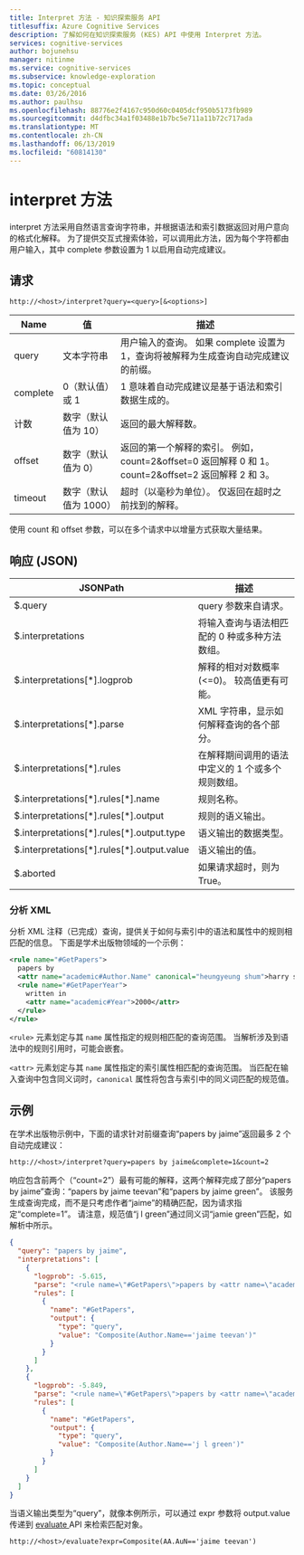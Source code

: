 ```yaml
---
title: Interpret 方法 - 知识探索服务 API
titlesuffix: Azure Cognitive Services
description: 了解如何在知识探索服务 (KES) API 中使用 Interpret 方法。
services: cognitive-services
author: bojunehsu
manager: nitinme
ms.service: cognitive-services
ms.subservice: knowledge-exploration
ms.topic: conceptual
ms.date: 03/26/2016
ms.author: paulhsu
ms.openlocfilehash: 88776e2f4167c950d60c0405dcf950b5173fb989
ms.sourcegitcommit: d4dfbc34a1f03488e1b7bc5e711a11b72c717ada
ms.translationtype: MT
ms.contentlocale: zh-CN
ms.lasthandoff: 06/13/2019
ms.locfileid: "60814130"
---
```

# <a name="interpret-method"></a>interpret 方法

interpret  方法采用自然语言查询字符串，并根据语法和索引数据返回对用户意向的格式化解释。  为了提供交互式搜索体验，可以调用此方法，因为每个字符都由用户输入，其中 complete  参数设置为 1 以启用自动完成建议。

## <a name="request"></a>请求

`http://<host>/interpret?query=<query>[&<options>]`

Name|值| 描述
----|----|----
query    | 文本字符串 | 用户输入的查询。  如果 complete 设置为 1，查询将被解释为生成查询自动完成建议的前缀。        
complete | 0（默认值）或 1 | 1 意味着自动完成建议是基于语法和索引数据生成的。         
计数    | 数字（默认值为 10） | 返回的最大解释数。         
offset   | 数字（默认值为 0） | 返回的第一个解释的索引。  例如，count=2&offset=0  返回解释 0 和 1。 count=2&offset=2  返回解释 2 和 3。       
timeout  | 数字（默认值为 1000） | 超时（以毫秒为单位）。 仅返回在超时之前找到的解释。

使用 count  和 offset  参数，可以在多个请求中以增量方式获取大量结果。

## <a name="response-json"></a>响应 (JSON)

JSONPath     | 描述
---------|---------
$.query |query  参数来自请求。
$.interpretations   |将输入查询与语法相匹配的 0 种或多种方法数组。
$.interpretations[\*].logprob   |解释的相对对数概率 (<=0)。  较高值更有可能。
$.interpretations[\*].parse |XML 字符串，显示如何解释查询的各个部分。
$.interpretations[\*].rules |在解释期间调用的语法中定义的 1 个或多个规则数组。
$.interpretations[\*].rules[\*].name    |规则名称。
$.interpretations[\*].rules[\*].output  |规则的语义输出。
$.interpretations[\*].rules[\*].output.type |语义输出的数据类型。
$.interpretations[\*].rules[\*].output.value|语义输出的值。  
$.aborted | 如果请求超时，则为 True。

### <a name="parse-xml"></a>分析 XML

分析 XML 注释（已完成）查询，提供关于如何与索引中的语法和属性中的规则相匹配的信息。  下面是学术出版物领域的一个示例：

```xml
<rule name="#GetPapers">
  papers by 
  <attr name="academic#Author.Name" canonical="heungyeung shum">harry shum</attr>
  <rule name="#GetPaperYear">
    written in
    <attr name="academic#Year">2000</attr>
  </rule>
</rule>
```

`<rule>` 元素划定与其 `name` 属性指定的规则相匹配的查询范围。  当解析涉及到语法中的规则引用时，可能会嵌套。

`<attr>` 元素划定与其 `name` 属性指定的索引属性相匹配的查询范围。  当匹配在输入查询中包含同义词时，`canonical` 属性将包含与索引中的同义词匹配的规范值。

## <a name="example"></a>示例

在学术出版物示例中，下面的请求针对前缀查询“papers by jaime”返回最多 2 个自动完成建议：

`http://<host>/interpret?query=papers by jaime&complete=1&count=2`

响应包含前两个（“count=2”）最有可能的解释，这两个解释完成了部分“papers by jaime”查询：“papers by jaime teevan”和“papers by jaime green”。  该服务生成查询完成，而不是只考虑作者“jaime”的精确匹配，因为请求指定“complete=1”。 请注意，规范值“j l green”通过同义词“jamie green”匹配，如解析中所示。


```json
{
  "query": "papers by jaime",
  "interpretations": [
    {
      "logprob": -5.615,
      "parse": "<rule name=\"#GetPapers\">papers by <attr name=\"academic#Author.Name\">jaime teevan</attr></rule>",
      "rules": [
        {
          "name": "#GetPapers",
          "output": {
            "type": "query",
            "value": "Composite(Author.Name=='jaime teevan')"
          }
        }
      ]
    },
    {
      "logprob": -5.849,
      "parse": "<rule name=\"#GetPapers\">papers by <attr name=\"academic#Author.Name\" canonical=\"j l green\">jaime green</attr></rule>",
      "rules": [
        {
          "name": "#GetPapers",
          "output": {
            "type": "query",
            "value": "Composite(Author.Name=='j l green')"
          }
        }
      ]
    }
  ]
}
```  

当语义输出类型为“query”，就像本例所示，可以通过 expr  参数将 output.value  传递到 [evaluate  ](evaluateMethod.md) API 来检索匹配对象。

`http://<host>/evaluate?expr=Composite(AA.AuN=='jaime teevan')`
  
